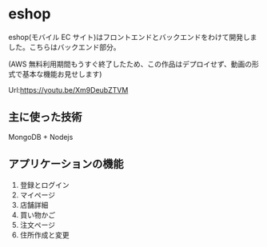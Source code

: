 # eshop

eshop(モバイル EC サイト)はフロントエンドとバックエンドをわけて開発しました。こちらはバックエンド部分。

(AWS 無料利用期間もうすぐ終了したため、この作品はデプロイせず、動画の形式で基本な機能お見せします)

Url:https://youtu.be/Xm9DeubZTVM

## 主に使った技術

MongoDB + Nodejs

## アプリケーションの機能

1.  登録とログイン
2.  マイページ
3.  店舗詳細
4.  買い物かご
5.  注文ページ
6.  住所作成と変更
